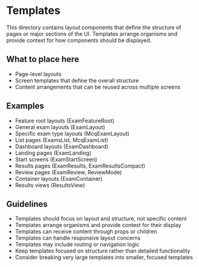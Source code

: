# Templates

This directory contains layout components that define the structure of pages or major sections of the UI. Templates arrange organisms and provide context for how components should be displayed.

## What to place here

- Page-level layouts
- Screen templates that define the overall structure
- Content arrangements that can be reused across multiple screens

## Examples

- Feature root layouts (ExamFeatureRoot)
- General exam layouts (ExamLayout)
- Specific exam type layouts (McqExamLayout)
- List pages (ExamsList, McqExamList)
- Dashboard layouts (ExamDashboard)
- Landing pages (ExamLanding)
- Start screens (ExamStartScreen)
- Results pages (ExamResults, ExamResultsCompact)
- Review pages (ExamReview, ReviewMode)
- Container layouts (ExamContainer)
- Results views (ResultsView)

## Guidelines

- Templates should focus on layout and structure, not specific content
- Templates arrange organisms and provide context for their display
- Templates can receive content through props or children
- Templates can handle responsive layout concerns
- Templates may include routing or navigation logic
- Keep templates focused on structure rather than detailed functionality
- Consider breaking very large templates into smaller, focused templates
